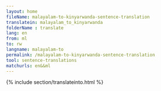 ```yaml
---
layout: home
fileName: malayalam-to-kinyarwanda-sentence-translation
translatein: malayalam_to_kinyarwanda
folderName : translate
lang: en
from: ml
to: rw
langname: malayalam-to
permalink: /malayalam-to-kinyarwanda-sentence-translation
tool: sentence-translations
matchurls: en&&ml
---
```

{% include section/translateinto.html %}

